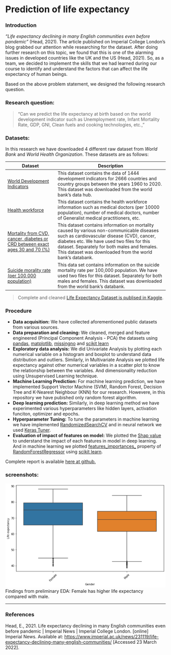 # Prediction of life expectancy


### Introduction 
*“Life expectancy declining in many English communities even before pandemic”* (Head, 2021). The article published on Imperial College London’s blog grabbed our attention while researching for the dataset. After doing further research on this topic, we found that this is one of the alarming issues in developed countries like the UK and the US (Head, 2021). So, as a team, we decided to implement the skills that we had learned during our course to identify and understand the factors that can affect the life expectancy of human beings.

Based on the above problem statement, we designed the following research question.

### Research question:
> “Can we predict the life expectancy at birth based on the world development indicator such as Unemployment rate, Infant Mortality Rate, GDP, GNI, Clean fuels and cooking technologies, etc.,”

### Datasets:
In this research we have downloaded 4 different raw dataset from *World Bank* and *World Health Organization*. These datasets are as follows:

| Dataset  | Description |
| ------------- | ------------- |
| [World Development Indicators](https://databank.worldbank.org/data/download/WDI_csv.zip)  | This dataset contains the data of 1444 development indicators for 2666 countries and country groups between the years 1960 to 2020. This dataset was downloaded from the world bank’s data hub.  |
| [Health workforce](https://apps.who.int/gho/data/node.main.HWFGRP_0020?lang=en)  | This dataset contains the health workforce information such as medical doctors (per 10000 population), number of medical doctors, number of Generalist medical practitioners, etc.  |
| [Mortality from CVD, cancer, diabetes or CRD between exact ages 30 and 70 (%)](https://data.worldbank.org/indicator/SH.DYN.NCOM.ZS) | This dataset contains information on mortality caused by various non-communicable diseases such as cardiovascular disease (CVD), cancer, diabetes etc. We have used two files for this dataset. Separately for both males and females. This dataset was downloaded from the world bank’s databank. |
| [Suicide morality rate (per 100,000 population)](https://data.worldbank.org/indicator/SH.STA.SUIC.P5) | This data set contains information on the suicide mortality rate per 100,000 population. We have used two files for this dataset. Separately for both males and females. This dataset was downloaded from the world bank’s databank.  |


> Complete and cleaned [Life Expectancy Dataset is publised in Kaggle](https://www.kaggle.com/datasets/kiranshahi/life-expectancy-dataset).

### Procedure
- **Data acquisition:** We have collected aforementioned public datasets from various sources.
- **Data preparation and cleaning:** We cleaned, merged and feature engineered (Principal Component Analysis - PCA) the datasets using [pandas](https://pandas.pydata.org/), [matplotlib](https://matplotlib.org/), [missingno](https://github.com/ResidentMario/missingno) and [scikit learn](https://scikit-learn.org/stable/)
- **Exploratory data analysis:** We did Univariate Analysis by plotting each numerical variable on a histogram and boxplot to understand data distribution and outliers. Similarly, in Multivariate Analysis we plotted life expectancy against other numerical variables in a scatter plot to know the relationship between the variables. And dimensionality reduction using Unsupervised Learning technique.
- **Machine Learning Prediction:** For machine learning prediction, we have implemented Support Vector Machine (SVM), Random Forest, Decision Tree and K-Nearest Neighbour (KNN) for our research. Howevere, in this repository we have pubished only random forest algorithm.
- **Deep learning prediction:** Similarly, in deep learning method we have experimented various hyperparameters like hidden layers, activation funciton, optimizer and epochs.
- **Hyperparameter Tuning:** To tune the parameters in machine learning we have implemented [RandomizedSearchCV](https://scikit-learn.org/stable/modules/generated/sklearn.model_selection.RandomizedSearchCV.html) and in neural network we used [Keras Tuner](https://keras.io/api/keras_tuner/).
- **Evaluation of impact of features on model:** We plotted the [Shap value](https://github.com/slundberg/shap) to understand the impact of each features in model in deep learning. And in machine learning we plotted [features_importances_](https://scikit-learn.org/stable/auto_examples/ensemble/plot_forest_importances.html) property of [RandomForestRegressor](https://scikit-learn.org/stable/modules/generated/sklearn.ensemble.RandomForestRegressor.html) using [scikit learn](https://scikit-learn.org/stable/).

Complete report is available [here at github.](report.pdf)

### screenshots:
![Male vs Female life expectancy](/images/Male-vs-Female-expected-life.png "Male vs Female life expectancy")
Findings from preliminary EDA: Female has higher life expectancy compared with male.
___

### References
Head, E., 2021. Life expectancy declining in many English communities even before pandemic | Imperial News | Imperial College London. [online] Imperial News. Available at: https://www.imperial.ac.uk/news/231119/life-expectancy-declining-many-english-communities/ [Accessed 23 March 2022].
